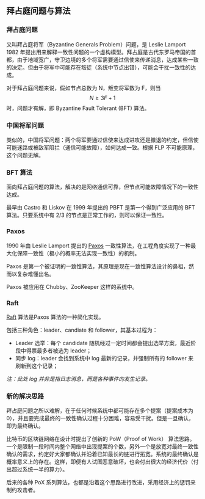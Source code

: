 ## 拜占庭问题与算法

### 拜占庭问题

又叫拜占庭将军（Byzantine Generals Problem）问题，是 Leslie Lamport 1982 年提出用来解释一致性问题的一个虚构模型。拜占庭是古代东罗马帝国的首都，由于地域宽广，守卫边境的多个将军需要通过信使来传递消息，达成某些一致的决定。但由于将军中可能存在叛徒（系统中节点出错），可能会干扰一致性的达成。

对于拜占庭问题来说，假如节点总数为 N，叛变将军数为 F，则当 $$ N \ge 3F+1 $$ 时，问题才有解，即 Byzantine Fault Tolerant (BFT) 算法。

### 中国将军问题
类似的，中国将军问题：两个将军要通过信使来达成进攻还是撤退的约定，但信使可能迷路或被敌军阻拦（通信可能故障），如何达成一致。根据 FLP 不可能原理，这个问题无解。


### BFT 算法
面向拜占庭问题的算法，解决的是网络通信可靠，但节点可能故障情况下的一致性达成。

最早由 Castro 和 Liskov 在 1999 年提出的 PBFT 是第一个得到广泛应用的 BFT 算法。只要系统中有 2/3 的节点是正常工作的，则可以保证一致性。

### Paxos

1990 年由 Leslie Lamport 提出的 [Paxos](http://research.microsoft.com/users/lamport/pubs/lamport-paxos.pdf) 一致性算法，在工程角度实现了一种最大化保障一致性（极小的概率无法实现一致性）的机制。

Paxos 是第一个被证明的一致性算法，其原理是现在一致性算法设计的鼻祖，然而以复杂难懂出名。

Paxos 被应用在 Chubby、ZooKeeper 这样的系统中。

### Raft
[Raft](https://ramcloud.atlassian.net/wiki/download/attachments/6586375/raft.pdf) 算法是Paxos 算法的一种简化实现。

包括三种角色：leader、candiate 和 follower，其基本过程为：

* Leader 选举：每个 candidate 随机经过一定时间都会提出选举方案，最近阶段中得票最多者被选为 leader；
* 同步 log：leader 会找到系统中 log 最新的记录，并强制所有的 follower 来刷新到这个记录；

*注：此处 log 并非是指日志消息，而是各种事件的发生记录。*

### 新的解决思路
拜占庭问题之所以难解，在于任何时候系统中都可能存在多个提案（提案成本为 0），并且要完成最终的一致性确认过程十分困难，容易受干扰。但是一旦确认，即为最终确认。

比特币的区块链网络在设计时提出了创新的 PoW（Proof of Work） 算法思路。一个是限制一段时间内整个网络中出现提案的个数，另外一个是放宽对最终一致性确认的需求，约定好大家都确认并沿着已知最长的链进行拓宽。系统的最终确认是概率意义上的存在。这样，即便有人试图恶意破坏，也会付出很大的经济代价（付出超过系统一半的算力）。

后来的各种 PoX 系列算法，也都是沿着这个思路进行改进，采用经济上的惩罚来制约攻击者。